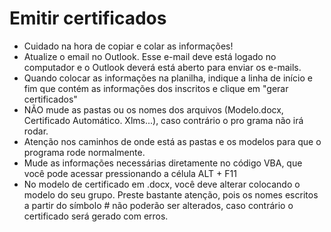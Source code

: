 # Emitir certificados

- Cuidado na hora de copiar e colar as informações!												
- Atualize o email no Outlook. Esse e-mail deve está logado no computador e o Outlook deverá está aberto para enviar os e-mails.				
- Quando colocar as informações na planilha, indique a linha de início e fim que contém as informações dos inscritos e clique em "gerar certificados"		
- NÃO mude as pastas ou os nomes dos arquivos (Modelo.docx, Certificado Automático. Xlms...), caso contrário o pro grama não irá rodar.
- Atenção nos caminhos de onde está as pastas e os modelos para que o programa rode normalmente.
- Mude as informações necessárias diretamente no código VBA, que você pode acessar pressionando a célula ALT + F11 
- No modelo de certificado em .docx, você deve alterar colocando o modelo do seu grupo. Preste bastante atenção, pois os nomes escritos a partir do símbolo # não poderão ser alterados, caso contrário o certificado será gerado com erros.
